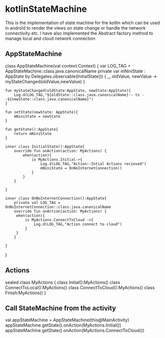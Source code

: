 # kotlinStateMachine
This is the implementation of state machine for the kotlin which can be used in android to render the views on state change
or handle the network connectivity etc. 
I have also implemented the Abstract factory method to manage local and cloud network connection


## AppStateMachine 
class AppStateMachine(val context:Context) {
    var LOG_TAG = AppStateMachine::class.java.canonicalName
    private var mNiniState :  AppState by Delegates.observable<AppState>(InitialState()) { _, oldValue, newValue ->
        myStateChanged(oldValue,newValue)
    }

    fun myStateChanged(oldState:AppState, newState:AppState){
        Log.d(LOG_TAG,"${oldState::class.java.canonicalName}-- to --${newState::class.java.canonicalName}")
    }

    fun setState(newState: AppState){
        mNiniState = newState
    }

    fun getState():AppState{
        return mNiniState
    }

    inner class InitialState():AppState{
        override fun onAction(action: MyActions) {
            when(action){
                is MyActions.Initial->{
                    Log.d(LOG_TAG,"Action::Intial Actions recieved")
                    mNiniState = OnNoInternetConnection()
                }
            }
        }

    }

    inner class OnNoInternetConnection():AppState{
        private val LOG_TAG = OnNoInternetConnection::class.java.canonicalName
        override fun onAction(action: MyActions) {
         when(action){
             is MyActions.ConnectToCloud ->{
                 Log.d(LOG_TAG,"Action connect to cloud")
             }
         }
        }

    }
}


## Actions

sealed class MyActions {
    class Initial():MyActions()
    class ConnectToLocal():MyActions()
    class ConnectToCloud():MyActions()
    class Finish:MyActions()
}

## Call StateMachine from the activity

 val appStateMachine = AppStateMachine(this@MainActivity)
 appStateMachine.getState().onAction(MyActions.Initial())
 appStateMachine.getState().onAction(MyActions.ConnectToCloud())
